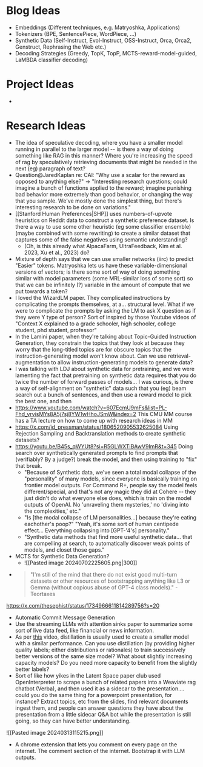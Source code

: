 
# Blog Ideas
- Embeddings (Different techniques, e.g. Matryoshka, Applications)
- Tokenizers (BPE, SentencePiece, WordPiece, ...)
- Synthetic Data (Self-Instruct, Evol-Instruct, OSS-Instruct, Orca, Orca2, Genstruct, Rephrasing the Web etc.)
- Decoding Strategies (Greedy, TopK, TopP, MCTS-reward-model-guided, LaMBDA classifier decoding)

# Project Ideas
- 
# Research Ideas
- The idea of speculative decoding, where you have a smaller model running in parallel to the larger model -- is there a way of doing something like RAG in this manner? Where you're increasing the speed of rag by speculatively retrieving documents that might be needed in the next (eg) paragraph of text?
- Question@JaredKaplan re: CAI: "Why use a scalar for the reward as opposed to anything else?" -> "Interesting research questions; could imagine a bunch of functions applied to the reward; imagine punishing bad behavior more extremely than good behavior, or changing the way that you sample. We've mostly done the simplest thing, but there's interesting research to be done on variations."
- [[Stanford Human Preferences|SHP]] uses numbers-of-upvote heuristics on Reddit data to construct a synthetic preference dataset. Is there a way to use some other heuristic (eg some classifier ensemble) (maybe combined with some rewriting) to create a similar dataset that captures some of the false negatives using semantic understanding?
	- (Oh, is this already what AlpacaFarm, UltraFeedback, Kim et al. 2023, Xu et al., 2023) do?
- Mixture of depth says that we can use smaller networks (iirc) to predict "Easier" tokens. Matryoshka lets us have these variable-dimensional versions of vectors; is there some sort of way of doing something similar with model parameters (some MRL-similar loss of some sort) so that we can be infinitely (?) variable in the amount of compute that we put towards a token?
- I loved the WizardLM paper. They complicated instructions by complicating the prompts themselves, at a... structural level. What if we were to complicate the prompts by asking the LM to ask X question as if they were Y type of person? Sort of inspired by those Youtube videos of "Context X explained to a grade schooler, high schooler, college student, phd student, professor"
- In the Lamini paper, when they're talking about Topic-Guided Instruction Generation, they constrain the topics that they look at because they worry that the long-titled topics are for obscure topics that the instruction-generating model won't know about. Can we use retrieval-augmentation to allow instruction-generating models to generate data?
- I was talking with LDJ about synthetic data for pretraining, and we were lamenting the fact that pretraining on synthetic data requires that you do twice the number of forward passes of models... I was curious, is there a way of self-alignment on "synthetic" data such that you (eg) beam search out a bunch of sentences, and then use a reward model to pick the best one, and then 
- https://www.youtube.com/watch?v=607EcmU9mFs&list=PL-Fhd_vrvisMYs8A5j7sj8YW1wHhoJSmW&index=2 This CMU MM course has a TA lecture on how to come up with research ideas in MM
- https://x.com/jd_pressman/status/1806520905532625084 Using Rejection Sampling and Backtranslation methods to create synthetic datasets?
- https://youtu.be/B45s_qWYUt8?si=R5GLWXTiBAwV9ImR&t=345 Doing search over synthetically generated prompts to find prompts that (verifiably? By a judge?) break the model, and then using training to "fix" that break.
	- "Because of Synthetic data, we've seen a total modal collapse of the "personality" of many models, since everyone is basically training on frontier model outputs. For Command R+, people say the model feels different/special, and that's not any magic they did at Cohere -- they just didn't do what everyone else does, which is train on the model outputs of OpenAI. No 'unraveling them mysteries,' no 'diving into the complexities,' etc."
	- "Is [the modal collapse of LM personalities...] because they're eating eachother's poop?" "Yeah, it's some sort of human centipede effect... Everything collapsing into [GPT-'4's] personality."
	- "Synthetic data methods that find more useful synthetic data... that are compelling at search, to automatically discover weak points of models, and closet those gaps."
- MCTS for Synthetic Data Generation?
	- ![[Pasted image 20240702225605.png|300]]
- > "I'm still of the mind that there do not exist good multi-turn datasets or other resources of bootstrapping anything like L3 or Gemma (without copious abuse of GPT-4 class models)." - Teortaxes


https://x.com/thesephist/status/1734966611814289756?s=20

- Automatic Commit Message Generation
- Use the streaming LLMs with attention sinks paper to summarize some sort of live data feed, like financial or news information.
- As per [this](https://youtu.be/TIqf4LMNCjU?si=lTLl_4ft-TmCpMNr) video, distillation is usually used to create a smaller model with a similar performance. Can you use distillation (by providing higher quality labels; either distributions or rationales) to train successively better versions of the same size model? What about slightly increasing capacity models? Do you need more capacity to benefit from the slightly better labels?
- Sort of like how yikes in the Latent Space paper club used OpenInterpreter to scrape a bunch of related papers into a Weaviate rag chatbot (Verba), and then used it as a sidecar to the presentation.... could you do the same thing for a powerpoint presentation, for instance? Extract topics, etc from the slides, find relevant documents ingest them, and people can answer questions they have about the presentation from a little sidecar Q&A bot while the presentation is still going, so they can have better understanding.

![[Pasted image 20240313115215.png]]

- A chrome extension that lets you comment on every page on the internet. The comment section of the internet. Bootstrap it with LLM outputs.